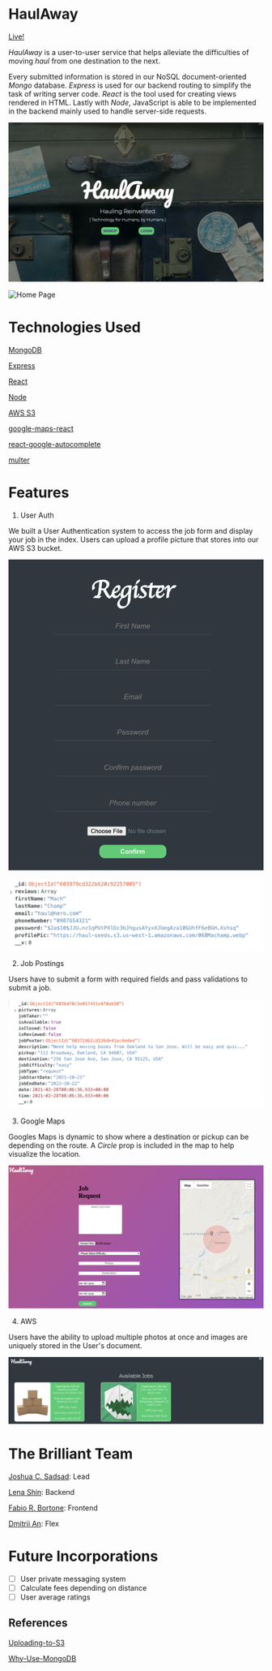 # HaulAway

[Live!](https://haulaway.herokuapp.com/#/)

_HaulAway_ is a user-to-user service that helps alleviate the difficulties of moving _haul_ from one destination to the next.

Every submitted information is stored in our NoSQL document-oriented _Mongo_ database. _Express_ is used for our backend routing to simplify the task of writing server code. _React_ is the tool used for creating views rendered in HTML. Lastly with _Node_, JavaScript is able to be implemented in the backend mainly used to handle server-side requests.

![Logo](production_img/logo.png)

![Home Page](production_img/home_page.png)

# Technologies Used

[MongoDB](https://www.mongodb.com/)

[Express](https://expressjs.com/)

[React](https://reactjs.org/)

[Node](https://nodejs.org/en/)

[AWS S3](https://aws.amazon.com/s3/)

[google-maps-react](https://www.npmjs.com/package/google-maps-react)

[react-google-autocomplete](https://www.npmjs.com/package/react-google-autocomplete)

[multer](https://www.npmjs.com/package/multer)

# Features

1. User Auth

We built a User Authentication system to access the job form and display your job in the index. Users can upload a profile picture that stores into our AWS S3 bucket.

![User Auth](production_img/user_auth.png)

![User Example](production_img/user_ex.png)

2. Job Postings

Users have to submit a form with required fields and pass validations to submit a job.

![User Example](production_img/job_ex.png)

3. Google Maps

Googles Maps is dynamic to show where a destination or pickup can be depending on the route. A _Circle_ prop is included in the map to help visualize the location.

![Job Form](production_img/job_request.png)

4. AWS

Users have the ability to upload multiple photos at once and images are uniquely stored in the User's document.

![Job Index](production_img/job_index.png)

# The Brilliant Team

[Joshua C. Sadsad](https://github.com/jsadsad/): Lead

[Lena Shin](https://github.com/shinara03): Backend

[Fabio R. Bortone](https://github.com/kinda-dev): Frontend

[Dmitrii An](https://github.com/andmitriy93): Flex

# Future Incorporations

- [ ] User private messaging system
- [ ] Calculate fees depending on distance
- [ ] User average ratings

## References

[Uploading-to-S3](https://paulrohan.medium.com/file-upload-to-aws-s3-bucket-in-a-node-react-mongo-app-and-using-multer-72884322aada)

[Why-Use-MongoDB](https://www.mongodb.com/why-use-mongodb)
